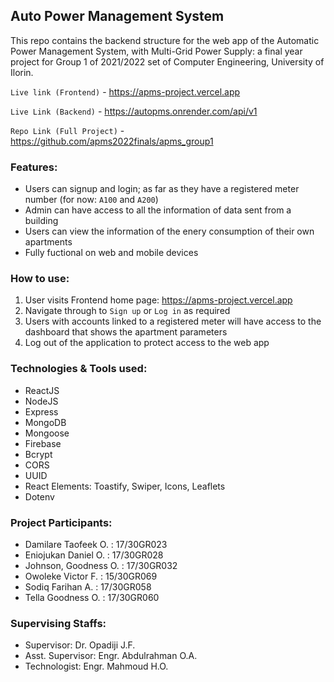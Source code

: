 ## Auto Power Management System

This repo contains the backend structure for the web app of the Automatic Power Management System, with Multi-Grid Power Supply: a final year project for Group 1 of 2021/2022 set of Computer Engineering, University of Ilorin.

`Live link (Frontend)` - https://apms-project.vercel.app

`Live Link (Backend)` - https://autopms.onrender.com/api/v1

`Repo Link (Full Project)` - https://github.com/apms2022finals/apms_group1

### Features:

- Users can signup and login; as far as they have a registered meter number (for now: `A100` and `A200`)
- Admin can have access to all the information of data sent from a building
- Users can view the information of the enery consumption of their own apartments
- Fully fuctional on web and mobile devices

### How to use:

1. User visits Frontend home page: https://apms-project.vercel.app
2. Navigate through to `Sign up` or `Log in` as required
3. Users with accounts linked to a registered meter will have access to the dashboard that shows the apartment parameters
4. Log out of the application to protect access to the web app

### Technologies & Tools used:

- ReactJS
- NodeJS
- Express
- MongoDB
- Mongoose
- Firebase
- Bcrypt
- CORS
- UUID
- React Elements: Toastify, Swiper, Icons, Leaflets
- Dotenv

### Project Participants:

- Damilare Taofeek O. : 17/30GR023
- Eniojukan Daniel O. : 17/30GR028
- Johnson, Goodness O. : 17/30GR032
- Owoleke Victor F. : 15/30GR069
- Sodiq Farihan A. : 17/30GR058
- Tella Goodness O. : 17/30GR060

### Supervising Staffs:

- Supervisor: Dr. Opadiji J.F.
- Asst. Supervisor: Engr. Abdulrahman O.A.
- Technologist: Engr. Mahmoud H.O.
